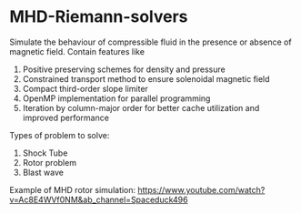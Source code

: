 # MHD-Riemann-solvers 
Simulate the behaviour of compressible fluid in the presence or absence of magnetic field. Contain features like
1) Positive preserving schemes for density and pressure
2) Constrained transport method to ensure solenoidal magnetic field
3) Compact third-order slope limiter
4) OpenMP implementation for parallel programming
5) Iteration by column-major order for better cache utilization and improved performance

Types of problem to solve:
1) Shock Tube
2) Rotor problem
3) Blast wave

Example of MHD rotor simulation: 
https://www.youtube.com/watch?v=Ac8E4WVf0NM&ab_channel=Spaceduck496
